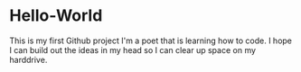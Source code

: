 # Hello-World
This is my first Github project 
I'm a poet that is learning how to code.
I hope I can build out the ideas in my head so I can clear up space on my harddrive. 
